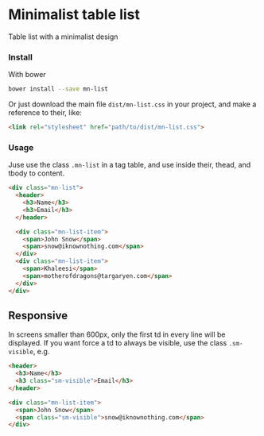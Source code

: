 # Minimalist table list

Table list with a minimalist design

<!-- See the [demo](https://codepen.io/darlanmendonca/full/vKqLOx) -->

### Install

With bower

```sh
bower install --save mn-list
```

Or just download the main file ```dist/mn-list.css``` in your project, and make a reference to their, like:

```html
<link rel="stylesheet" href="path/to/dist/mn-list.css">
```


### Usage

Juse use the class `.mn-list` in a tag table, and use inside their, thead, and tbody to content.

```html
<div class="mn-list">
  <header>
    <h3>Name</h3>
    <h3>Email</h3>
  </header>

  <div class="mn-list-item">
    <span>John Snow</span>
    <span>snow@iknownothing.com</span>
  </div>
  <div class="mn-list-item">
    <span>Khaleesi</span>
    <span>motherofdragons@targaryen.com</span>
  </div>
</div>
```


## Responsive

In screens smaller than 600px, only the first td in every line will be displayed. If you want force a td to always be visible, use the class `.sm-visible`, e.g.

```html
<header>
  <h3>Name</h3>
  <h3 class="sm-visible">Email</h3>
</header>

<div class="mn-list-item">
  <span>John Snow</span>
  <span class="sm-visible">snow@iknownothing.com</span>
</div>
```




